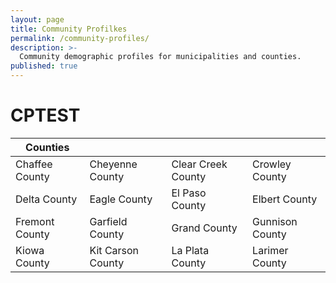 ```yaml
---
layout: page
title: Community Profilkes
permalink: /community-profiles/
description: >-
  Community demographic profiles for municipalities and counties.
published: true
---
```


# CPTEST

|Counties       	|                   	|                    	|                 	|
|----------------	|-------------------	|--------------------	|-----------------	|
| Chaffee County 	| Cheyenne County   	| Clear Creek County 	| Crowley County  	|
| Delta County   	| Eagle County      	| El Paso County     	| Elbert County   	|
| Fremont County 	| Garfield County   	| Grand County       	| Gunnison County 	|
| Kiowa County   	| Kit Carson County 	| La Plata County    	| Larimer County  	|
